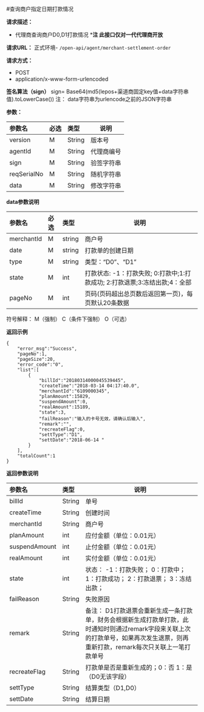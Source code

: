#查询商户指定日期打款情况

**请求描述：** 

- 代理商查询商户D0,D1打款情况
***注 此接口仅对一代代理商开放**

**请求URL：** 
正式环境- ` /open-api/agent/merchant-settlement-order `

**请求方式：**

- POST 
- application/x-www-form-urlencoded

**签名算法（sign）**
sign= Base64(md5(lepos+渠道商固定key值+data字符串值).toLowerCase())
注： data字符串为urlencode之前的JSON字符串

**参数：** 

| 参数名      | 必选 | 类型   | 说明       |
| :---------- | :--- | :----- | ---------- |
| version     | M    | String | 版本号     |
| agentId     | M    | String | 代理商编号 |
| sign        | M    | String | 验签字符串 |
| reqSerialNo | M    | String | 随机字符串 |
| data        | M    | String | 修改字符串 |

 **data参数说明** 

| 参数名     | 必选 | 类型   | 说明                                                         |
| :--------- | :--- | :----- | ------------------------------------------------------------ |
| merchantId | M    | string | 商户号                                                       |
| date       | M    | string | 打款单的创建日期                                             |
| type       | M    | string | 类型：“D0”、“D1”                                             |
| state      | M    | int    | 打款状态: -1：打款失败; 0:打款中;1:打款成功; 2:打款退票;3:冻结出款;4：全部 |
| pageNo     | M    | int    | 页码(页码超出总页数后返回第一页)，每页默认20条数据           |

符号解释： M（强制） C（条件下强制） O（可选）

 **返回示例**

``` 
{
    "error_msg":"Success",
    "pageNo":1,
    "pageSize":20,
    "error_code":"0",
    "list":[
        {
            "billId":"20180314000045539445",
            "createTime":"2018-03-14 04:17:40.0",
            "merchantId":"6109000345",
            "planAmount":15829,
            "suspendAmount":0,
            "realAmount":15189,
            "state":3,
            "failReason":"输入的卡号无效，请确认后输入",
            "remark":"",
            "recreateFlag":0,
            "settType":"D1",
            "settDate":"2018-06-14 "
        }
    ],
    "totalCount":1
}
```

 **返回参数说明** 

| 参数名        | 类型   | 说明                                                         |
| :------------ | :----- | ------------------------------------------------------------ |
| billId        | String | 单号                                                         |
| createTime    | String | 创建时间                                                     |
| merchantId    | String | 商户号                                                       |
| planAmount    | int    | 应付金额（单位：0.01元）                                     |
| suspendAmount | int    | 止付金额（单位：0.01元）                                     |
| realAmount    | int    | 实付金额（单位：0.01元）                                     |
| state         | int    | 状态： -1：打款失败； 0：打款中； 1：打款成功； 2：打款退票； 3：冻结出款； |
| failReason    | String | 失败原因                                                     |
| remark        | String | 备注： D1打款退票会重新生成一条打款单，财务会根据新生成打款单打款，此时通知时则通过remark字段来关联上次的打款单号，如果再次发生退票，则再重新打款，remark每次只关联上一笔打款单号 |
| recreateFlag  | String | 打款单是否是重新生成的；0：否 1：是 （D0无该字段）           |
| settType      | String | 结算类型（D1,D0）                                            |
| settDate      | String | 结算日期                                                     |
